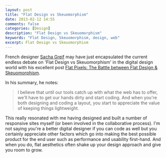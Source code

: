 ```yaml
---
layout: post
title: "Flat Design vs Skeuomorphism"
date: 2013-02-12 14:55
comments: false
categories: [Design]
description: "Flat Design vs Skeuomorphism"
keywords: "Flat Design, Skeuomorphism, design, web"
excerpt: Flat Design vs Skeuomorphism
---
```

French designer [Sacha Greif](http://sachagreif.com/) may have just encapsulated the current endless debate on 'Flat Design vs Skeuomorphism' in the digital design world with his excellent post [Flat Pixels: The Battle between Flat Design & Skeuomorphism](http://sachagreif.com/flat-pixels).

In his summary, he notes:

> I believe that until our tools catch up with what the web has to offer, we'll have to get our hands dirty and start coding. And when you're both designing and coding a layout, you start to appreciate the value of keeping things lightweight.

This really resonated with me having designed and built a number of responsive sites myself (or been involved in the collaborative process). I'm not saying you're a better digital designer if you can code as well but you certainly appreciate other factors which go into making the best possible product for the end user such as performance and usability first-hand.  And when you do, flat aesthetics often shake up your design approach and give you room to grow.